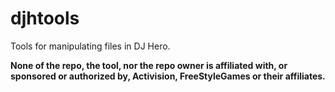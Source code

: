 # djhtools
Tools for manipulating files in DJ Hero.

**None of the repo, the tool, nor the repo owner is affiliated with, or sponsored or authorized by, Activision, FreeStyleGames or their affiliates.**
